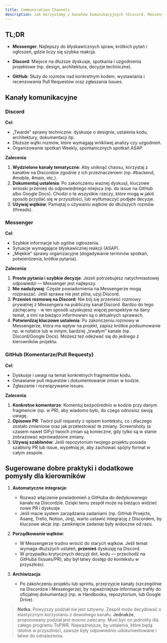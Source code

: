 ```yaml
---
title: Communication Channels
description: Jak korzystamy z kanałów komunikacyjnych (Discord, Messenger, GitHub)
---
```


## TL;DR

- **Messenger**: Najlepszy do błyskawicznych spraw, krótkich pytań i ogłoszeń, gdzie liczy się szybka reakcja.

- **Discord**: Miejsce na dłuższe dyskusje, spotkania i uzgodnienia projektowe (np. design, architektura, decyzje techniczne).

- **GitHub**: Służy do rozmów nad konkretnym kodem, wystawiania i recenzowania Pull Requestów oraz zgłaszania Issues.

## Kanały komunikacyjne

### Discord

**Cel**:

- „Twarde” sprawy techniczne: dyskusje o designie, ustalenia kodu, architektury, dokumentacji itp.
- Dłuższe wątki rozmów, które wymagają wnikliwej analizy czy uzgodnień.
- Organizowanie spotkań Weekly, spontanicznych spotkań ASAP.

**Zalecenia**:

1. **Wydzielone kanały tematyczne**: Aby uniknąć chaosu, korzystaj z kanałów na Discordzie zgodnie z ich przeznaczeniem (np. #backend, #mobile, #main, etc.).
2. **Dokumentuj ustalenia**: Po zakończeniu ważnej dyskusji, kluczowe wnioski przenieś do odpowiedniego miejsca (np. do issue na GitHub albo Google Docs). Chodzi o te wszystkie rzeczy, które mogą w jakiś sposób przydać się w przyszłości, lub wytłumaczyć podjęte decyzje.
3. **Używaj wątków**: Pamiętaj o używaniu wątków do dłuższych rozmów (threads).

### Messenger

**Cel**:

- Szybkie informacje lub ogólne ogłoszenia.
- Sytuacje wymagające błyskawicznej reakcji (ASAP).
- „Miękkie” sprawy organizacyjne (dogadywanie terminów spotkań, potwierdzenia, krótkie pytania).

**Zalecenia**:

1. **Proste pytania i szybkie decyzje**: Jeżeli potrzebujesz natychmiastowej odpowiedzi — Messenger jest najlepszy.
2. **Nie nadużywaj**: Częste powiadomienia na Messengerze mogą rozpraszać. Jeśli sprawa nie jest pilna, użyj Discord.
3. **Przenieś rozmowę na Discord**: Nie bój się przenieść rozmowy prywatnej z Messengera na publiczny kanał Discord. Bardzo do tego zachęcamy - w ten sposób uzyskujesz więcej perspektyw na dany temat, a inni na bieżąco informowani są o aktualnych sprawach.
4. **Potwierdzaj kluczowe ustalenia**: Po zakończeniu rozmowy w Messengerze, która ma wpływ na projekt, zapisz krótkie podsumowanie np. w notatce lub w innym, bardziej „trwałym” kanale (np. Discord/Google Docs). Możesz też odezwać się do jednego z kierowników projektu.

### GitHub (Komentarze/Pull Requesty)

**Cel**:

- Dyskusje i uwagi na temat konkretnych fragmentów kodu.
- Omawianie pull requestów i dokumentowanie zmian w kodzie.
- Zgłaszanie i rozwiązywanie issues.

**Zalecenia**:

1. **Konkretne komentarze**: Komentuj bezpośrednio w kodzie przy danym fragmencie (np. w PR), aby wiadomo było, do czego odnosisz swoją uwagę.
2. **Opisowe PR**: Twórz pull requesty z opisem kontekstu, co i dlaczego zostało zmienione oraz jak przetestować te zmiany. Screenshoty (a czasem nawet GIFy) twoich zmian są konieczne, gdy tylko są w stanie zobrazować wprowadzone zmiany.
3. **Używaj szablonów**: Jeśli repozytorium twojego projektu posiada szablony PR lub issue, wypełniaj je, aby zachować spójny format w całym zespole.

## Sugerowane dobre praktyki i dodatkowe pomysły dla kierowników

1. **Automatyczne integracje**:

   - Rozważ włączenie powiadomień z GitHuba do dedykowanego kanału na Discordzie. Dzięki temu zespół może na bieżąco widzieć nowe PR i dyskusje.
   - Jeśli macie system zarządzania zadaniami (np. GitHub Proejcts, Asanę, Trello, Notion, Jirę), warto ustawić integrację z Discordem, by kluczowe akcje (np. zamknięcie zadania) były widoczne od razu.

2. **Porządkowanie wątków**:

   - W Messengerze trudno wrócić do starych wątków. Jeśli temat wymaga dłuższych ustaleń, **przenieś** dyskusję na Discord.
   - W przypadku krytycznych decyzji dot. kodu — przechodź na GitHuba (Issues/PR), aby był łatwy dostęp do kontekstu w przyszłości.

3. **Archiwizacja**:
   - Po zakończeniu projektu lub sprintu, przejrzyjcie kanały (szczególnie na Discordzie i Messengerze), by najważniejsze informacje trafiły do oficjalnej dokumentacji (np. w Handbooku, repozytorium, lub Google Drive).

> **Notka**: Powyższy podział nie jest sztywny. Zespół może decydować o elastycznym korzystaniu z dowolnego kanału. **Jednakże**, proponowany podział jest mocno zalecany. Musi być on jednolity dla całego programu ToPWR. Najważniejsze, by ustalenia, które będą istotne w przyszłości, zawsze były odpowiednio udokumentowane i łatwe do odnalezienia.
